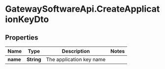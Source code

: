 # GatewaySoftwareApi.CreateApplicationKeyDto

## Properties
Name | Type | Description | Notes
------------ | ------------- | ------------- | -------------
**name** | **String** | The application key name | 


